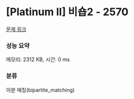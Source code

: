 # [Platinum II] 비숍2 - 2570 

[문제 링크](https://www.acmicpc.net/problem/2570) 

### 성능 요약

메모리: 2312 KB, 시간: 0 ms

### 분류

이분 매칭(bipartite_matching)

